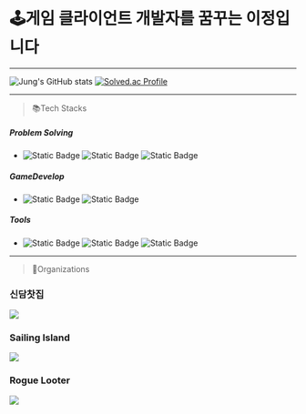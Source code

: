 # 🕹️게임 클라이언트 개발자를 꿈꾸는 이정입니다 
---
  ![Jung's GitHub stats](https://github-readme-stats.vercel.app/api?username=leejung7308&show_icons=true&theme=dark) 
  [![Solved.ac Profile](http://mazassumnida.wtf/api/v2/generate_badge?boj=leekkzzzz)](https://solved.ac/leekkzzzz/)
  
---
>📚Tech Stacks
##### Problem Solving
- ![Static Badge](https://img.shields.io/badge/c-A8B9CC?style=for-the-badge&logo=c&logoColor=black) ![Static Badge](https://img.shields.io/badge/c++-00599C?style=for-the-badge&logo=c%2B%2B&logoColor=white) ![Static Badge](https://img.shields.io/badge/python-3670A0?style=for-the-badge&logo=python&logoColor=ffdd54)
##### GameDevelop
- ![Static Badge](https://img.shields.io/badge/unity-FFFFFF?style=for-the-badge&logo=unity&logoColor=black) ![Static Badge](https://img.shields.io/badge/c%23-000000.svg?style=for-the-badge&logo=c-sharp&logoColor=white)
##### Tools
- ![Static Badge](https://img.shields.io/badge/github-181717?style=for-the-badge&logo=github&logoColor=white) ![Static Badge](https://img.shields.io/badge/vscode-0077FF?style=for-the-badge&logoColor=white) ![Static Badge](https://img.shields.io/badge/visualstudio-7239B3?style=for-the-badge&logoColor=white) 
---
> 🏢Organizations
### 신담찻집
<a href="https://github.com/Project-GM"><img src="https://avatars.githubusercontent.com/u/162017922?s=200&v=4"></a>
### Sailing Island
<a href="https://github.com/CalmWaterStudio"><img src="https://avatars.githubusercontent.com/u/175385715?s=200&v=4"></a>
### Rogue Looter
<a href="https://github.com/RogueLooter"><img src="https://avatars.githubusercontent.com/u/177748023?s=200&v=4"></a>
<!--
**leejung7308/leejung7308** is a ✨ _special_ ✨ repository because its `README.md` (this file) appears on your GitHub profile.

Here are some ideas to get you started:

- 🔭 I’m currently working on ...
- 🌱 I’m currently learning ...
- 👯 I’m looking to collaborate on ...
- 🤔 I’m looking for help with ...
- 💬 Ask me about ...
- 📫 How to reach me: ...
- 😄 Pronouns: ...
- ⚡ Fun fact: ...
-->
